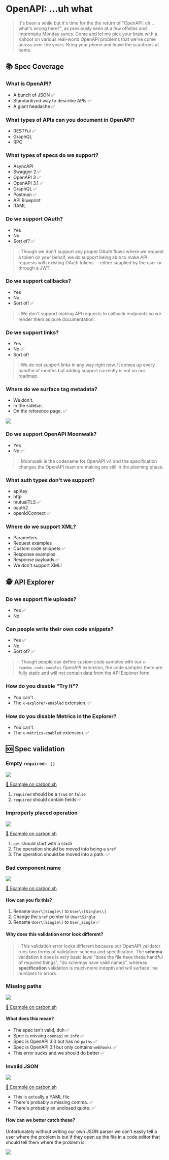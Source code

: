 # OpenAPI: ...uh what

> It's been a while but it's time for the the return of "OpenAPI: uh... what's wrong here?", as previously seen at a few offsites and impromptu Monday syncs. Come and let me pick your brain with a Kahoot on various real-world OpenAPI problems that we've come across over the years. Bring your phone and leave the scantrons at home.

## 📚 Spec Coverage

### What is OpenAPI?

* A bunch of JSON ✅
* Standardized way to describe APIs ✅
* A giant headache ✅

### What types of APIs can you document in OpenAPI?

* RESTFul ✅
* GraphQL
* RPC

### What types of specs do we support?

* AsyncAPI
* Swagger 2 ✅
* OpenAPI 3 ✅
* OpenAPI 3.1 ✅
* GraphQL ✅
* Postman ✅
* API Blueprint
* RAML

### Do we support OAuth?

* Yes
* No
* Sort of? ✅

> ℹ️ Though we don't support any proper OAuth flows where we request a token on your behalf, we do support being able to make API requests with existing OAuth tokens -- either supplied by the user or through a JWT.

### Do we support callbacks?

* Yes
* No
* Sort of! ✅

> ℹ️ We don't support making API requests to callback endpoints so we render them as pure documentation.

### Do we support links?

* Yes
* No ✅
* Sort of!

> ℹ️ We do not support links in any way right now. It comes up every handful of months but adding support currently is not on our roadmap.

### Where do we surface tag metadata?

* We don't.
* In the sidebar.
* On the reference page. ✅

![](tag-info-surfaced.png)

### Do we support OpenAPI Moonwalk?

* Yes
* No ✅

> ℹ️ Moonwalk is the codename for OpenAPI v4 and the specification changes the OpenAPI team are making are still in the planning phase.

### What auth types **don't** we support?

* apiKey
* http
* mutualTLS ✅
* oauth2
* openIdConnect ✅

### Where do we support XML?

* Parameters
* Request examples
* Custom code snippets ✅
* Response examples
* Response payloads ✅
* We don't support XML!

## 🕵️ API Explorer

### Do we support file uploads?

* Yes ✅
* No

### Can people write their own code snippets?

* Yes ✅
* No
* Sort of? ✅

> ℹ️ Though people can define custom code samples with our `x-readme.code-samples` OpenAPI extension, the code samples there are fully static and will not contain data from the API Explorer form.

### How do you disable "Try It"?

* You can't.
* The `x-explorer-enabled` extension. ✅

### How do you disable Metrics in the Explorer?

* You can't.
* The `x-metrics-enabled` extension. ✅

## 🆘 Spec validation

### Empty `required: []`
![](empty-required.png)

[🔗 Example on carbon.sh](https://carbon.now.sh/?bg=rgba%281%2C142%2C245%2C1%29&t=one-dark&wt=none&l=auto&width=680&ds=true&dsyoff=20px&dsblur=68px&wc=true&wa=true&pv=56px&ph=56px&ln=false&fl=1&fm=Hack&fs=14px&lh=133%25&si=false&es=2x&wm=false&code=OpenAPI%2520schema%2520validation%2520failed.%250A%250AMINITEMS%2520must%2520NOT%2520have%2520fewer%2520than%25201%2520items%250A%250A%2520%252059%2520%257C%2520%2520%2520%2520%2520%2520%2520%2520%2520%2520%2520%2520%2520%2520%2520%2522schema%2522%253A%2520%257B%250A%2520%252060%2520%257C%2520%2520%2520%2520%2520%2520%2520%2520%2520%2520%2520%2520%2520%2520%2520%2520%2520%2522type%2522%253A%2520%2522object%2522%252C%250A%253E%252061%2520%257C%2520%2520%2520%2520%2520%2520%2520%2520%2520%2520%2520%2520%2520%2520%2520%2520%2520%2522required%2522%253A%2520%255B%255D%252C%250A%2520%2520%2520%2520%2520%257C%2520%2520%2520%2520%2520%2520%2520%2520%2520%2520%2520%2520%2520%2520%2520%2520%2520%2520%2520%2520%2520%2520%2520%2520%2520%2520%2520%2520%2520%255E%2520%25F0%259F%2591%2588%25F0%259F%258F%25BD%2520%2520minItems%2520must%2520NOT%2520have%2520fewer%2520than%25201%2520items%250A%2520%252062%2520%257C%2520%2520%2520%2520%2520%2520%2520%2520%2520%2520%2520%2520%2520%2520%2520%2520%2520%2522properties%2522%253A%2520%257B%250A%2520%252063%2520%257C%2520%2520%2520%2520%2520%2520%2520%2520%2520%2520%2520%2520%2520%2520%2520%2520%2520%2520%2520%2522id%2522%253A%2520%257B%250A%2520%252064%2520%257C%2520%2520%2520%2520%2520%2520%2520%2520%2520%2520%2520%2520%2520%2520%2520%2520%2520%2520%2520%2520%2520%2522type%2522%253A%2520%2522integer%2522%252C)

1. `required` should be a `true` or `false`
2. `required` should contain fields ✅

### Improperly placed operation
![](invalid-path.png)

[🔗 Example on carbon.sh](https://carbon.now.sh/?bg=rgba%281%2C142%2C245%2C1%29&t=one-dark&wt=none&l=auto&width=680&ds=true&dsyoff=20px&dsblur=68px&wc=true&wa=true&pv=56px&ph=56px&ln=false&fl=1&fm=Hack&fs=14px&lh=133%25&si=false&es=4x&wm=false&code=OpenAPI%2520schema%2520validation%2520failed.%250A%250AADDITIONAL%2520PROPERTY%2520must%2520NOT%2520have%2520additional%2520properties%250A%250A%2520%252012%2520%257C%2520%2520%2520%255D%252C%250A%2520%252013%2520%257C%2520%2520%2520%2522paths%2522%253A%2520%257B%250A%253E%252014%2520%257C%2520%2520%2520%2520%2520%2522get%2522%253A%2520%257B%250A%2520%2520%2520%2520%2520%257C%2520%2520%2520%2520%2520%255E%255E%255E%255E%255E%2520%25F0%259F%2598%25B2%2520%2520get%2520is%2520not%2520expected%2520to%2520be%2520here%21%250A%2520%252015%2520%257C%2520%2520%2520%2520%2520%2520%2520%2522tags%2522%253A%2520%255B%250A%2520%252016%2520%257C%2520%2520%2520%2520%2520%2520%2520%2520%2520%2522pet%2522%250A%2520%252017%2520%257C%2520%2520%2520%2520%2520%2520%2520%255D%252C)

1. `get` should start with a slash
2. The operation should be moved into being a `$ref`
3. The operation should be moved into a path. ✅

### Bad component name

![](bad-component-name.png)

[🔗 Example on carbon.sh](https://carbon.now.sh/?bg=rgba%281%2C142%2C245%2C1%29&t=one-dark&wt=none&l=auto&width=680&ds=true&dsyoff=20px&dsblur=68px&wc=true&wa=true&pv=56px&ph=56px&ln=false&fl=1&fm=Hack&fs=14px&lh=133%25&si=false&es=4x&wm=false&code=Validation%2520failed.%2520%252Fcomponents%252Fschemas%252FUser%255C%255BSingle%255C%255D%2520has%2520an%2520invalid%2520name.%2520Component%2520names%2520should%2520match%2520against%253A%2520%252F%255E%255Ba-zA-Z0-9.-_%255D%252B%2524%252F%250A)

#### How can you fix this?

1. Rename `User\[Single\]` to `User\\[Single\\]`
2. Change the `$ref` pointer to `User\Single`
3. Rename `User\[Single\]` to `User_Single` ✅

#### Why does this validation error look different?

> ℹ️ This validation error looks different because our OpenAPI validator runs two forms of validation: schema and specification. The **schema** validation it does is very basic level "does the file have these handful of required things", "do schemas have valid names", whereas **specification** validation is much more indepth and will surface line numbers to errors.

### Missing paths

![](missing-paths.png)

[🔗 Example on carbon.sh](https://carbon.now.sh/?bg=rgba%281%2C142%2C245%2C1%29&t=one-dark&wt=none&l=auto&width=680&ds=true&dsyoff=20px&dsblur=68px&wc=true&wa=true&pv=56px&ph=56px&ln=false&fl=1&fm=Hack&fs=14px&lh=133%25&si=false&es=4x&wm=false&code=Supplied%2520schema%2520is%2520not%2520a%2520valid%2520OpenAPI%2520definition.)

#### What does this mean?

* The spec isn't valid, duh ✅
* Spec is missing `openapi` or `info` ✅
* Spec is OpenAPI 3.0 but has no `paths` ✅
* Spec is OpenAPI 3.1 but only contains `webhooks` ✅
* This error sucks and we should do better ✅

### Invalid JSON

![](invalid-json.png)

[🔗 Example on carbon.sh](https://carbon.now.sh/?bg=rgba%281%2C142%2C245%2C1%29&t=one-dark&wt=none&l=auto&width=680&ds=true&dsyoff=20px&dsblur=68px&wc=true&wa=true&pv=56px&ph=56px&ln=false&fl=1&fm=Hack&fs=14px&lh=133%25&si=false&es=4x&wm=false&code=Unexpected%2520string%2520in%2520JSON%2520at%2520position%2520832%250A)

* This is actually a YAML file.
* There's probably a missing comma. ✅
* There's probably an unclosed quote. ✅

#### How can we better catch these?

Unfortunately without writing our own JSON parser we can't easily tell a user where the problem is but if they open up the file in a code editor that should tell them where the problem is.

![](invalid-json-help.png)
